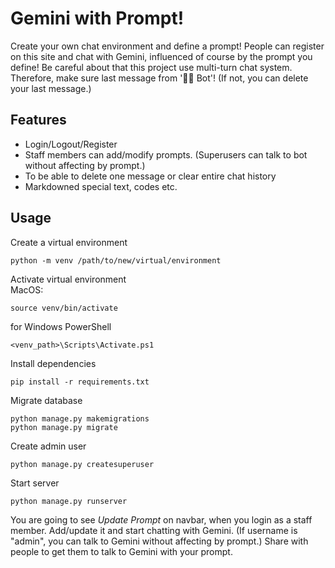 # Gemini with Prompt!

Create your own chat environment and define a prompt! People can register on this site and chat with Gemini, influenced of course by the prompt you define!
Be careful about that this project use multi-turn chat system. Therefore, make sure last message from '🤖🤖 Bot'! (If not, you can delete your last message.)

## Features

- Login/Logout/Register
- Staff members can add/modify prompts. (Superusers can talk to bot without affecting by prompt.)
- To be able to delete one message or clear entire chat history
- Markdowned special text, codes etc.


## Usage

Create a virtual environment

    python -m venv /path/to/new/virtual/environment

Activate virtual environment  
MacOS:

    source venv/bin/activate

for Windows PowerShell

    <venv_path>\Scripts\Activate.ps1  

Install dependencies 

    pip install -r requirements.txt

Migrate database  

    python manage.py makemigrations
    python manage.py migrate

Create admin user

    python manage.py createsuperuser

Start server

    python manage.py runserver

You are going to see _Update Prompt_ on navbar, when you login as a staff member. Add/update it and start chatting with Gemini. (If username is "admin", you can talk to Gemini without affecting by prompt.) Share with people to get them to talk to Gemini with your prompt.